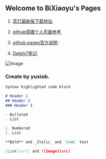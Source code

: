## Welcome to BiXiaoyu's Pages

1. [蓝灯最新版下载地址](https://github.com/getlantern/forum/issues/833).

2. [github搭建个人页面参考](http://www.cnblogs.com/lijiayi/p/githubpages.html).

3. [github pages官方说明](https://pages.github.com/).

4. [Delphi7笔记](https://github.com/yuxiob/index/Delphi7Note.html/).

![Image](http://pic.3h3.com/up/2016-8/20168819191636397185.jpg)

### Create by yuxiob.

```markdown
Syntax highlighted code block

# Header 1
## Header 2
### Header 3

- Bulleted
- List

1. Numbered
2. List

**Bold** and _Italic_ and `Code` text

[Link](url) and ![Image](src)
```
